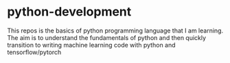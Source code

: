 # python-development
This repos is the basics of python programming language that I am learning. The aim is to understand the fundamentals of python and then quickly transition to writing machine learning code with python and tensorflow/pytorch 
